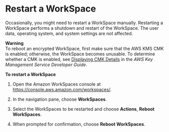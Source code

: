 # Restart a WorkSpace<a name="reboot-workspaces"></a>

Occasionally, you might need to restart a WorkSpace manually\. Restarting a WorkSpace performs a shutdown and restart of the WorkSpace\. The user data, operating system, and system settings are not affected\.

**Warning**  
To reboot an encrypted WorkSpace, first make sure that the AWS KMS CMK is enabled; otherwise, the WorkSpace becomes unusable\. To determine whether a CMK is enabled, see [ Displaying CMK Details](https://docs.aws.amazon.com/kms/latest/developerguide/viewing-keys-console.html#viewing-console-details) in the *AWS Key Management Service Developer Guide*\.

**To restart a WorkSpace**

1. Open the Amazon WorkSpaces console at [https://console\.aws\.amazon\.com/workspaces/](https://console.aws.amazon.com/workspaces/)\.

1. In the navigation pane, choose **WorkSpaces**\.

1. Select the WorkSpaces to be restarted and choose **Actions**, **Reboot WorkSpaces**\.

1. When prompted for confirmation, choose **Reboot WorkSpaces**\.